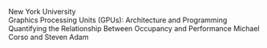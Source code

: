 New York University <br>
Graphics Processing Units (GPUs): Architecture and Programming 
Quantifying the Relationship Between Occupancy and Performance 
Michael Corso and Steven Adam 

